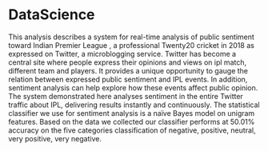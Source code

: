 # DataScience
This analysis describes a system for real-time analysis of public sentiment toward Indian Premier League , a professional Twenty20 cricket   in 2018  as expressed on Twitter, a microblogging service.
Twitter has become a central site where people express their opinions and views on ipl match, different team and players. It provides a unique opportunity to gauge the relation between expressed public sentiment and IPL events. In addition, sentiment analysis can help explore how these events affect public opinion.
The system demonstrated here analyses sentiment in the entire Twitter traffic about IPL, delivering results instantly and continuously.
The statistical classifier we use for sentiment analysis is a naïve Bayes model on unigram features. Based on the data we collected our classifier performs at 50.01% accuracy on the five categories classification of negative, positive, neutral, very positive, very negative.
